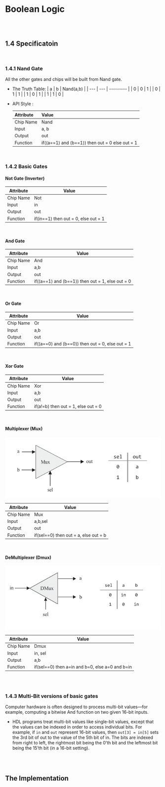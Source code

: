 # Boolean Logic

<br>
<br>

## 1.4 Specificatoin

<br>

### 1.4.1 Nand Gate

All the other gates and chips will be built from Nand gate.

- The Truth Table:
  | a | b | Nand(a,b) |
  | --- | --- | --------- |
  | 0 | 0 | 1 |
  | 0 | 1 | 1 |
  | 1 | 0 | 1 |
  | 1 | 1 | 0 |

- API Style :

  | Attribute | Value                                           |
  | --------- | ----------------------------------------------- |
  | Chip Name | Nand                                            |
  | Input     | a, b                                            |
  | Output    | out                                             |
  | Function  | if((a==1) and (b==1)) then out = 0 else out = 1 |

<br>

### 1.4.2 Basic Gates

#### Not Gate (Inverter)

| Attribute | Value                                |
| --------- | ------------------------------------ |
| Chip Name | Not                                  |
| Input     | in                                   |
| Output    | out                                  |
| Function  | if(in==1) then out = 0, else out = 1 |

<br>

#### And Gate

| Attribute | Value                                            |
| --------- | ------------------------------------------------ |
| Chip Name | And                                              |
| Input     | a,b                                              |
| Output    | out                                              |
| Function  | if((a==1) and (b==1)) then out = 1, else out = 0 |

<br>

#### Or Gate

| Attribute | Value                                            |
| --------- | ------------------------------------------------ |
| Chip Name | Or                                               |
| Input     | a,b                                              |
| Output    | out                                              |
| Function  | if((a==0) and (b==0)) then out = 0, else out = 1 |

<br>

#### Xor Gate

| Attribute | Value                               |
| --------- | ----------------------------------- |
| Chip Name | Xor                                 |
| Input     | a,b                                 |
| Output    | out                                 |
| Function  | if(a!=b) then out = 1, else out = 0 |

<br>

#### Multiplexer (Mux)

![MUX](./_assets/mux.png)

| Attribute | Value                                 |
| --------- | ------------------------------------- |
| Chip Name | Mux                                   |
| Input     | a,b,sel                               |
| Output    | out                                   |
| Function  | if(sel==0) then out = a, else out = b |

<br>

#### DeMultiplexer (Dmux)

![MUX](./_assets/demux.png)

| Attribute | Value                                           |
| --------- | ----------------------------------------------- |
| Chip Name | Dmux                                            |
| Input     | in, sel                                         |
| Output    | a,b                                             |
| Function  | if(sel==0) then a=in and b=0, else a=0 and b=in |

<br>
<br>

### 1.4.3 Multi-Bit versions of basic gates

Computer hardware is often designed to process multi-bit values—for example, computing a bitwise And function on two given 16-bit inputs.

- HDL programs treat multi-bit values like single-bit values, except that the values can be indexed in order to access individual bits. For example, if `in` and `out` represent 16-bit values, then `out[3] = in[5]` sets the 3rd bit of out to the value of the 5th bit of in. The bits are indexed from right to left, the rightmost bit being the 0’th bit and the leftmost bit being the 15’th bit (in a 16-bit setting).

<br>
<br>

## The Implementation
